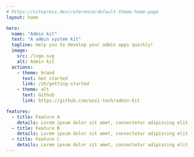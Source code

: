 ```yaml
---
# https://vitepress.dev/reference/default-theme-home-page
layout: home

hero:
  name: "Admin kit"
  text: "A admin system kit"
  tagline: Help you to develop your admin apps quickly!
  image:
    src: /logo.svg
    alt: Admin kit
  actions:
    - theme: brand
      text: Get started
      link: /zh/getting-started
    - theme: alt
      text: Github
      link: https://github.com/uozi-tech/admin-kit

features:
  - title: Feature A
    details: Lorem ipsum dolor sit amet, consectetur adipiscing elit
  - title: Feature B
    details: Lorem ipsum dolor sit amet, consectetur adipiscing elit
  - title: Feature C
    details: Lorem ipsum dolor sit amet, consectetur adipiscing elit
---
```

